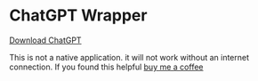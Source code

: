 # ChatGPT Wrapper


[Download ChatGPT](https://github.com/3d3b1830-ca87-4839-a84e-024d2202dc24)

This is not a native application. it will not work without an internet connection. If you found this helpful [buy me a coffee](https://www.buymeacoffee.com/zaynekomichi)


